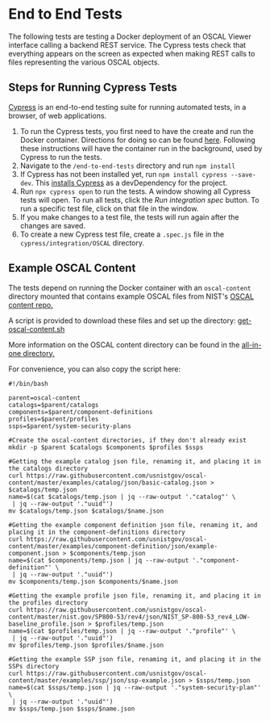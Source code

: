 # End to End Tests

The following tests are testing a Docker deployment of an OSCAL Viewer interface calling a backend REST service. The Cypress
tests check that everything appears on the screen as expected when making REST calls to files representing the various OSCAL objects.

## Steps for Running Cypress Tests
[Cypress](https://www.cypress.io/) is an end-to-end testing suite for running automated tests, in a browser, of web applications.

1. To run the Cypress tests, you first need to have the create and run the Docker container. Directions for doing so can be
   found [here](../all-in-one/README.md). Following these instructions will have the container run in the background, used by
   Cypress to run the tests.
2. Navigate to the `/end-to-end-tests` directory and run `npm install`
3. If Cypress has not been installed yet, run `npm install cypress --save-dev`. This [installs Cypress](https://docs.cypress.io/guides/getting-started/installing-cypress#npm-install) as a devDependency for the project.
4. Run `npx cypress open` to run the tests. A window showing all Cypress tests will open. To run all tests, click the <i>Run integration spec</i> button. To
run a specific test file, click on that file in the window.
5. If you make changes to a test file, the tests will run again after the changes are saved.
6. To create a new Cypress test file, create a `.spec.js` file in the `cypress/integration/OSCAL` directory.

## Example OSCAL Content

The tests depend on running the Docker container with an `oscal-content` directory mounted that contains example OSCAL files from NIST's [OSCAL content repo.](https://github.com/usnistgov/oscal-content)

A script is provided to download these files and set up the directory: [get-oscal-content.sh](../all-in-one/get-oscal-content.sh)

More information on the OSCAL content directory can be found in the [all-in-one directory.](../all-in-one)

For convenience, you can also copy the script here:

```
#!/bin/bash

parent=oscal-content
catalogs=$parent/catalogs
components=$parent/component-definitions
profiles=$parent/profiles
ssps=$parent/system-security-plans

#Create the oscal-content directories, if they don't already exist
mkdir -p $parent $catalogs $components $profiles $ssps

#Getting the example catalog json file, renaming it, and placing it in the catalogs directory
curl https://raw.githubusercontent.com/usnistgov/oscal-content/master/examples/catalog/json/basic-catalog.json > $catalogs/temp.json
name=$(cat $catalogs/temp.json | jq --raw-output '."catalog"' \
 | jq --raw-output '."uuid"')
mv $catalogs/temp.json $catalogs/$name.json

#Getting the example component definition json file, renaming it, and placing it in the component-definitions directory
curl https://raw.githubusercontent.com/usnistgov/oscal-content/master/examples/component-definition/json/example-component.json > $components/temp.json
name=$(cat $components/temp.json | jq --raw-output '."component-definition"' \
 | jq --raw-output '."uuid"')
mv $components/temp.json $components/$name.json

#Getting the example profile json file, renaming it, and placing it in the profiles directory
curl https://raw.githubusercontent.com/usnistgov/oscal-content/master/nist.gov/SP800-53/rev4/json/NIST_SP-800-53_rev4_LOW-baseline_profile.json > $profiles/temp.json
name=$(cat $profiles/temp.json | jq --raw-output '."profile"' \
 | jq --raw-output '."uuid"')
mv $profiles/temp.json $profiles/$name.json

#Getting the example SSP json file, renaming it, and placing it in the SSPs directory
curl https://raw.githubusercontent.com/usnistgov/oscal-content/master/examples/ssp/json/ssp-example.json > $ssps/temp.json
name=$(cat $ssps/temp.json | jq --raw-output '."system-security-plan"' \
 | jq --raw-output '."uuid"')
mv $ssps/temp.json $ssps/$name.json
```
